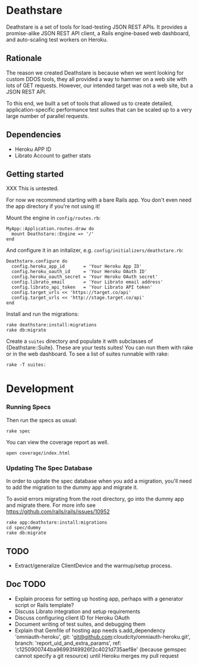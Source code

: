 # Deathstare

Deathstare is a set of tools for load-testing JSON REST APIs.
It provides a promise-alike JSON REST API client, a Rails engine-based
web dashboard, and auto-scaling test workers on Heroku.

## Rationale

The reason we created Deathstare is because when we went looking for
custom DDOS tools, they all provided a way to hammer on a web site
with lots of GET requests. However, our intended target was not a
web site, but a JSON REST API.

To this end, we built a set of tools that allowed us to create detailed,
application-specific performance test suites that can be scaled up to a
very large number of parallel requests.

## Dependencies

* Heroku APP ID
* Librato Account to gather stats

## Getting started

XXX This is untested.

For now we recommend starting with a bare Rails app. You don't even need the app
directory if you're not using it!

Mount the engine in `config/routes.rb`:

    MyApp::Application.routes.draw do
      mount Deathstare::Engine => '/'
    end

And configure it in an initalizer, e.g. `config/initializers/deathstare.rb`:

    Deathstare.configure do
      config.heroku_app_id       = 'Your Heroku App ID'
      config.heroku_oauth_id     = 'Your Heroku OAuth ID'
      config.heroku_oauth_secret = 'Your Heroku OAuth secret'
      config.librato_email       = 'Your Librato email address'
      config.librato_api_token   = 'Your Librato API token'
      config.target_urls << 'https://target.co/api'
      config.target_urls << 'http://stage.target.co/api'
    end

Install and run the migrations:

    rake deathstare:install:migrations
    rake db:migrate

Create a `suites` directory and populate it with subclasses of {Deathstare::Suite}. These are your
tests suites! You can nun them with rake or in the web dashboard. To see a list of suites runnable
with rake:

    rake -T suites:

# Development

### Running Specs

Then run the specs as usual:

    rake spec

You can view the coverage report as well.

    open coverage/index.html

### Updating The Spec Database

In order to update the spec database when you add a migration, you'll need to add the migration
to the dummy app and migrate it.

To avoid errors migrating from the root directory, go into the dummy app and migrate there.
For more info see https://github.com/rails/rails/issues/10952

    rake app:deathstare:install:migrations
    cd spec/dummy
    rake db:migrate

## TODO

* Extract/generalize ClientDevice and the warmup/setup process.

## Doc TODO

* Explain process for setting up hosting app, perhaps with a generator script or Rails template?
* Discuss Librato integration and setup requirements
* Discuss configuring client ID for Heroku OAuth
* Document writing of test suites, and debugging them
* Explain that Gemfile of hosting app needs s.add_dependency 'omniauth-heroku', git: 'git@github.com:cloudcity/omniauth-heroku.git', branch: 'report_uid_and_extra_params', ref: 'c1250900744ba96993f49926f2c4021d735aef8e' (because gemspec cannot specify a git resource) until Heroku merges my pull request

